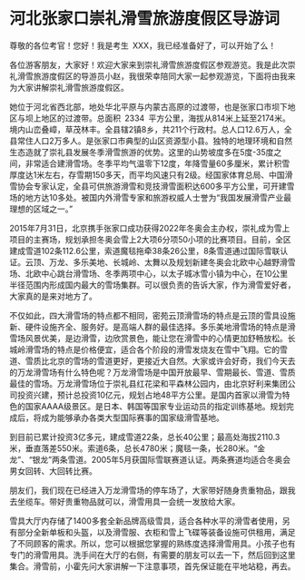 # 河北张家口崇礼滑雪旅游度假区导游词
尊敬的各位考官！您好！我是考生 XXX，我已经准备好了，可以开始了么！

各位游客朋友，大家好！欢迎大家来到崇礼滑雪旅游度假区参观游览。我是此次崇礼滑雪旅游度假区的导游员小赵，我很荣幸陪同大家一起参观游览，下面将由我来为大家讲解崇礼滑雪旅游度假区。

她位于河北省西北部，地处华北平原与内蒙古高原的过渡带，也是张家口市坝下地区与坝上地区的过渡带。总面积 2334 平方公里，海拔从814米上延至2174米。境内山峦叠嶂，草茂林丰。全县辖2镇8乡，共211个行政村。总人口12.6万人，全县常住人口2万多人。是张家口市典型的山区资源型小县。独特的地理环境和自然生态造就了崇礼县发展冬季滑雪旅游的优势。这里的山势坡度多在5度-35度之间，非常适合建滑雪场。冬季平均气温零下12度，年降雪量60多厘米，累计积雪厚度达1米左右，存雪期150多天，而平均风速只有2级。经国家体育总局、中国滑雪协会专家认定，全县可供旅游滑雪和竞技滑雪面积达600多平方公里，可开建雪场的地方达10多处。被国内外滑雪专家和旅游权威人士誉为“我国发展滑雪产业最理想的区域之一。”

2015年7月31日，北京携手张家口成功获得2022年冬奥会主办权，崇礼成为雪上项目的主赛场，规划承担冬奥会雪上2大项6分项50小项的比赛项目。目前，全区建成雪道102条112.6公里，索道魔毯拖牵38条26公里，8条雪道通过国际雪联认证。云顶、万龙、多乐美地、长城岭、太舞以及规划新建冬奥会北欧中心越野滑雪场、北欧中心跳台滑雪场、冬季两项中心，以太子城冰雪小镇为中心，在10公里半径范围内形成国内最大的雪场集群。可以很负责的告诉大家，作为滑雪爱好者，大家真的是来对地方了。

不仅如此，四大滑雪场的特点都不相同，密苑云顶滑雪场的特点是云顶的雪具设施新、硬件设施齐全、服务好。是高端人群的最佳选择。多乐美地滑雪场的特点是滑雪场风景优美，是边滑雪，边欣赏景色，能让您在滑雪中的心情更加舒畅放松。长城岭滑雪场的特点是价格便宜，适合各个阶段的滑雪发烧友在雪中飞翔。它的雪道、雪质比北京的雪场的雪道更好，更接近大自然。大家或许会好奇，我们今天去的万龙滑雪场有什么特色呢？万龙滑雪场是中国开放最早、雪期最长、雪道、雪质最佳的雪场。万龙滑雪场位于崇礼县红花梁和平森林公园内，由北京好利来集团公司投资兴建，预计总投资10亿元，规划占地48平方公里。是国内首家以滑雪为特色的国家AAAA级景区。是日本、韩国等国家专业运动员的指定训练基地。规划完成后，将成为能够承办各类大型国际赛事的国家级滑雪基地。

到目前已累计投资3亿多元，建成雪道22条，总长40公里；最高处海拔2110.3米，垂直落差550米。索道6条，总长4780米；魔毯一条，长280米。“金龙”、“银龙”两条雪道。2005年5月获国际雪联赛道认证。两条赛道均适合冬奥会男女回转、大回转比赛。

朋友们，我们现在已经进入万龙滑雪场的停车场了，大家带好随身贵重物品，跟我去坐缆车。带好贵重物品就可以，滑雪用具一会统一发放给大家。

雪具大厅内存储了1400多套全新品牌高级雪具，适合各种水平的滑雪者使用，另有部分全新单板和头盔，以及滑雪服、衣柜和雪上飞碟等装备设施可供租用，满足了不同顾客的需求。所以，您可以根据您掌握的熟练度选择滑雪用具。小孩子也有专门的滑雪用具。洗手间在大厅的右侧，有需要的朋友可以去一下，然后回到这里集合。滑雪前，小霍先问大家讲解一下注意事项，首先保证能在平地站稳，再去。